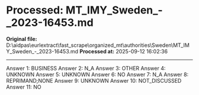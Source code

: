 # Processed: MT_IMY_Sweden_-_2023-16453.md

**Original file:** D:\aidpas\eurlextract\fast_scrape\organized_mt\authorities\Sweden\MT_IMY_Sweden_-_2023-16453.md
**Processed at:** 2025-09-12 16:02:36

---

Answer 1: BUSINESS
Answer 2: N_A
Answer 3: OTHER
Answer 4: UNKNOWN
Answer 5: UNKNOWN
Answer 6: NO
Answer 7: N_A
Answer 8: REPRIMAND;NONE
Answer 9: UNKNOWN
Answer 10: NOT_DISCUSSED
Answer 11: NO
